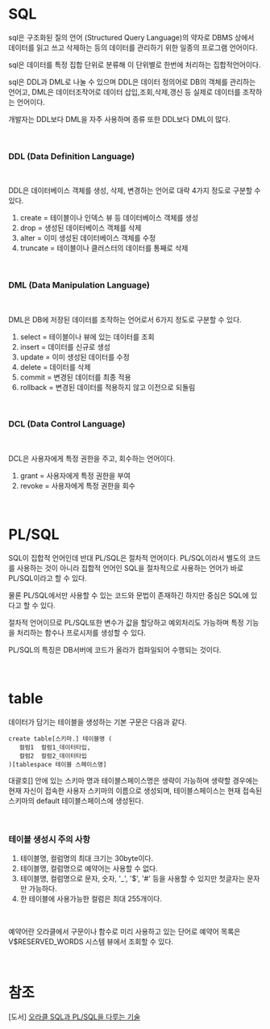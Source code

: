 # SQL

sql은 구조화된 질의 언어 (Structured Query Language)의 약자로 DBMS 상에서 데이터를 읽고 쓰고 삭제하는 등의 데이터를 관리하기 위한 일종의 프로그램 언어이다.

sql은 데이터를 특정 집합 단위로 분류해 이 단위별로 한번에 처리하는 집합적언어이다.

sql은 DDL과 DML로 나눌 수 있으며 DDL은 데이터 정의어로 DB의 객체를 관리하는 언어고, DML은 데이터조작어로 데이터 삽입,조회,삭제,갱신 등 실제로 데이터를 조작하는 언어이다.

개발자는 DDL보다 DML을 자주 사용하며 종류 또한 DDL보다 DML이 많다.

<br>

### DDL (Data Definition Language)

<br>

DDL은 데이터베이스 객체를 생성, 삭제, 변경하는 언어로 대략 4가지 정도로 구분할 수 있다.

1. create = 테이블이나 인덱스 뷰 등 데이터베이스 객체를 생성
2. drop = 생성된 데이터베이스 객체를 삭제
3. alter = 이미 생성된 데이터베이스 객체를 수정
4. truncate = 테이블이나 클러스터의 데이터를 통째로 삭제

<br>

### DML (Data Manipulation Language)

<br>

DML은 DB에 저장된 데이터를 조작하는 언어로서 6가지 정도로 구분할 수 있다.

1. select = 테이블이나 뷰에 있는 데이터를 조회
2. insert = 데이터를 신규로 생성
3. update = 이미 생성된 데이터를 수정
4. delete = 데이터를 삭제
5. commit = 변경된 데이터를 최종 적용
6. rollback = 변경된 데이터를 적용하지 않고 이전으로 되돌림

<br>

### DCL (Data Control Language)

<br>

DCL은 사용자에게 특정 권한을 주고, 회수하는 언어이다.

1. grant = 사용자에게 특정 권한을 부여
2. revoke = 사용자에게 특정 권한을 회수

<br>

# PL/SQL

SQL이 집합적 언어인데 반대 PL/SQL은 절차적 언어이다. PL/SQL이라서 별도의 코드를 사용하는 것이 아니라 집합적 언어인 SQL을 절차적으로 사용하는 언어가 바로 PL/SQL이라고 할 수 있다.

물론 PL/SQL에서만 사용할 수 있는 코드와 문법이 존재하긴 하지만 중심은 SQL에 있다고 할 수 있다.

절차적 언어이므로 PL/SQL또한 변수가 값을 할당하고 예외처리도 가능하며 특정 기능을 처리하는 함수나 프로시저를 생성할 수 있다.

PL/SQL의 특징은 DB서버에 코드가 올라가 컴파일되어 수행되는 것이다.

<br>

# table

데이터가 담기는 테이블을 생성하는 기본 구문은 다음과 같다.

```
create table[스키마.] 테이블명 (
   컬럼1  컬럼1_데이터타입,
   컬럼2  컬럼2_데이터타입
)[tablespace 테이블 스페이스명]
```

대괄호[] 안에 있는 스키마 명과 테이블스페이스명은 생략이 가능하며 생략할 경우에는 현재 자신이 접속한 사용자 스키마의 이름으로 생성되며,
테이블스페이스는 현재 접속된 스키마의 default 테이블스페이스에 생성된다.

<br>

### 테이블 생성시 주의 사항

1. 테이블명, 컬럼명의 최대 크기는 30byte이다.
2. 테이블명, 컬럼명으로 예약어는 사용할 수 없다.
3. 테이블명, 컬럼명으로 문자, 숫자, '_', '$', '#' 등을 사용할 수 있지만 첫글자는 문자만 가능하다.
4. 한 테이블에 사용가능한 컬럼은 최대 255개이다.

<br>

예약어란 오라클에서 구문이나 함수로 미리 사용하고 있는 단어로 예약어 목록은 V$RESERVED_WORDS 시스템 뷰에서 조회할 수 있다.

<br>

# 참조
[도서] [오라클 SQL과 PL/SQL을 다루는 기술](https://search.shopping.naver.com/book/catalog/32466949488?cat_id=50010586&frm=PBOKPRO&query=%EC%98%A4%EB%9D%BC%ED%81%B4+SQL%EA%B3%BC+PL%2FSQL%EC%9D%84+%EB%8B%A4%EB%A3%A8%EB%8A%94+%EA%B8%B0%EC%88%A0&NaPm=ct%3Dlgt19ff4%7Cci%3D5fc3a30e9cdaedf414cf5f2bd774974597e04077%7Ctr%3Dboknx%7Csn%3D95694%7Chk%3Dc0d983479bb149afc86fd1e8637798ddaac939f6)
